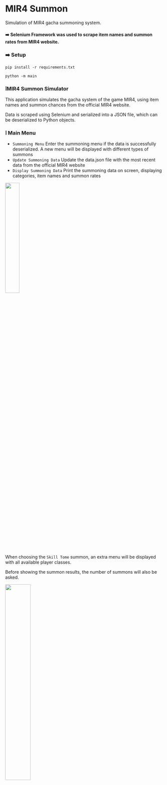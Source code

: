 # MIR4 Summon
Simulation of MIR4 gacha summoning system.

#### ➡️ **Selenium Framework** was used to scrape item names and summon rates from MIR4 website.


### ➡️ Setup 
```pip install -r requirements.txt```

```python -m main```


### ❕MIR4 Summon Simulator
This application simulates the gacha system of the game MIR4, using item names and summon chances from the official MIR4 website.

Data is scraped using Selenium and serialized into a JSON file, which can be deserialized to Python objects.


### ❕ Main Menu
- `Summoning Menu` Enter the summoning menu if the data is successfully deserialized. A new menu will be displayed with different types of summons
- `Update Summoning Data` Update the data.json file with the most recent data from the official MIR4 website
- `Display Summoning Data` Print the summoning data on screen, displaying categories, item names and summon rates

<img src="https://raw.githubusercontent.com/xbandrade/mir4-summon/master/img/menu.png" width=30% height=30%>

When choosing the `Skill Tome` summon, an extra menu will be displayed with all available player classes.

Before showing the summon results, the number of summons will also be asked.


<img src="https://raw.githubusercontent.com/xbandrade/mir4-summon/master/img/tome.png" width=40% height=40%>




